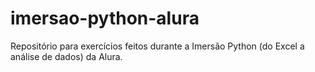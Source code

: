 # imersao-python-alura
Repositório para exercícios feitos durante a Imersão Python (do Excel a análise de dados) da Alura.

